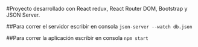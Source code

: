 #Proyecto desarrollado con React redux, React Router DOM, Bootstrap y JSON Server.

##Para correr el servidor escribir en consola ```json-server --watch db.json```

##Para correr la aplicación escribir en consola ```npm start```

